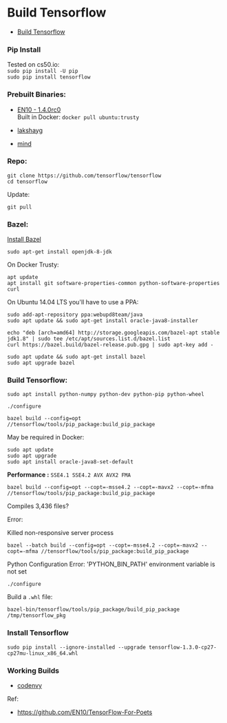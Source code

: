 # Build Tensorflow

* [Build Tensorflow](https://www.tensorflow.org/install/install_sources#clone_the_tensorflow_repository)

### Pip Install
Tested on cs50.io:  
`sudo pip install -U pip`  
`sudo pip install tensorflow`

### Prebuilt Binaries:

* [EN10 - 1.4.0rc0](https://github.com/EN10/BuildTF/blob/master/tensorflow-1.4.0rc0-cp27-none-linux_x86_64.whl)  
Built in Docker: `docker pull ubuntu:trusty`

* [lakshayg](https://github.com/lakshayg/tensorflow-build)

* [mind](https://github.com/mind/wheels)

### Repo:
    
    git clone https://github.com/tensorflow/tensorflow 
    cd tensorflow

Update:

    git pull

### Bazel:

[Install Bazel](https://docs.bazel.build/versions/master/install-ubuntu.html#install-with-installer-ubuntu)

    sudo apt-get install openjdk-8-jdk

On Docker Trusty:

    apt update
    apt install git software-properties-common python-software-properties curl

On Ubuntu 14.04 LTS you'll have to use a PPA:
    
    sudo add-apt-repository ppa:webupd8team/java
    sudo apt update && sudo apt-get install oracle-java8-installer

    echo "deb [arch=amd64] http://storage.googleapis.com/bazel-apt stable jdk1.8" | sudo tee /etc/apt/sources.list.d/bazel.list
    curl https://bazel.build/bazel-release.pub.gpg | sudo apt-key add -

    sudo apt update && sudo apt-get install bazel
    sudo apt upgrade bazel

### Build Tensorflow:

    sudo apt install python-numpy python-dev python-pip python-wheel
    
    ./configure

    bazel build --config=opt //tensorflow/tools/pip_package:build_pip_package

May be required in Docker:

    sudo apt update
    sudo apt upgrade
    sudo apt install oracle-java8-set-default

**Performance :** `SSE4.1 SSE4.2 AVX AVX2 FMA`  

    bazel build --config=opt --copt=-msse4.2 --copt=-mavx2 --copt=-mfma //tensorflow/tools/pip_package:build_pip_package

Compiles 3,436 files?
    
Error:

Killed non-responsive server process  
    
    bazel --batch build --config=opt --copt=-msse4.2 --copt=-mavx2 --copt=-mfma //tensorflow/tools/pip_package:build_pip_package
    
Python Configuration Error: 'PYTHON_BIN_PATH' environment variable is not set  
    
    ./configure

Build a `.whl` file:
    
    bazel-bin/tensorflow/tools/pip_package/build_pip_package /tmp/tensorflow_pkg

### Install Tensorflow

    sudo pip install --ignore-installed --upgrade tensorflow-1.3.0-cp27-cp27mu-linux_x86_64.whl

### Working Builds

* [codenvy](https://github.com/mind/wheels/releases/download/tf1.3-cpu/tensorflow-1.3.0-cp27-cp27mu-linux_x86_64.whl)

Ref:

* https://github.com/EN10/TensorFlow-For-Poets